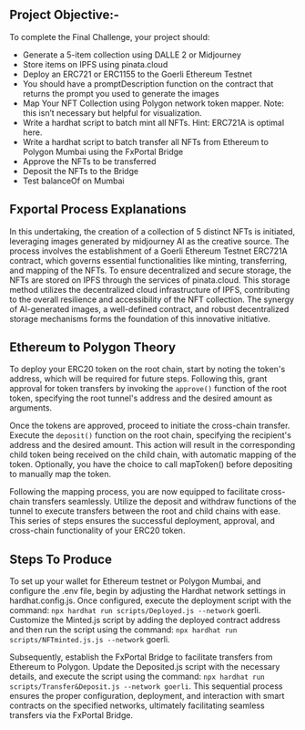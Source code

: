 ## Project Objective:- 
To complete the Final Challenge, your project should:

- Generate a 5-item collection using DALLE 2 or Midjourney
- Store items on IPFS using pinata.cloud
- Deploy an ERC721 or ERC1155 to the Goerli Ethereum Testnet
- You should have a promptDescription function on the contract that returns the prompt you used to generate the images
- Map Your NFT Collection using Polygon network token mapper. Note: this isn’t necessary but helpful for visualization.
- Write a hardhat script to batch mint all NFTs. Hint: ERC721A is optimal here.
- Write a hardhat script to batch transfer all NFTs from Ethereum to Polygon Mumbai using the FxPortal Bridge
- Approve the NFTs to be transferred
- Deposit the NFTs to the Bridge
- Test balanceOf on Mumbai

## Fxportal Process Explanations

In this undertaking, the creation of a collection of 5 distinct NFTs is initiated, leveraging images generated by midjourney AI as the creative source. The process involves the establishment of a Goerli Ethereum Testnet ERC721A contract, which governs essential functionalities like minting, transferring, and mapping of the NFTs. To ensure decentralized and secure storage, the NFTs are stored on IPFS through the services of pinata.cloud. This storage method utilizes the decentralized cloud infrastructure of IPFS, contributing to the overall resilience and accessibility of the NFT collection. The synergy of AI-generated images, a well-defined contract, and robust decentralized storage mechanisms forms the foundation of this innovative initiative.

## Ethereum to Polygon Theory

To deploy your ERC20 token on the root chain, start by noting the token's address, which will be required for future steps. Following this, grant approval for token transfers by invoking the ```approve()``` function of the root token, specifying the root tunnel's address and the desired amount as arguments.

Once the tokens are approved, proceed to initiate the cross-chain transfer. Execute the ```deposit()``` function on the root chain, specifying the recipient's address and the desired amount. This action will result in the corresponding child token being received on the child chain, with automatic mapping of the token. Optionally, you have the choice to call mapToken() before depositing to manually map the token.

Following the mapping process, you are now equipped to facilitate cross-chain transfers seamlessly. Utilize the deposit and withdraw functions of the tunnel to execute transfers between the root and child chains with ease. This series of steps ensures the successful deployment, approval, and cross-chain functionality of your ERC20 token.

## Steps To Produce 

To set up your wallet for Ethereum testnet or Polygon Mumbai, and configure the .env file, begin by adjusting the Hardhat network settings in hardhat.config.js. Once configured, execute the deployment script with the command: ```npx hardhat run scripts/Deployed.js --network``` goerli. Customize the Minted.js script by adding the deployed contract address and then run the script using the command: ```npx hardhat run scripts/NFTminted.js.js --network``` goerli.

Subsequently, establish the FxPortal Bridge to facilitate transfers from Ethereum to Polygon. Update the Deposited.js script with the necessary details, and execute the script using the command: ```npx hardhat run scripts/Transfer&Deposit.js --network goerli```. This sequential process ensures the proper configuration, deployment, and interaction with smart contracts on the specified networks, ultimately facilitating seamless transfers via the FxPortal Bridge.
